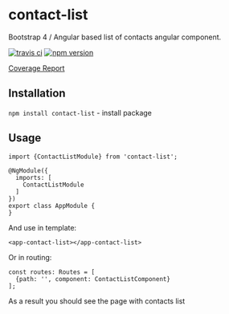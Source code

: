 # contact-list

Bootstrap 4 / Angular based list of contacts angular component.

[![travis ci](https://travis-ci.org/s-kalaus/contact-manage.svg?branch=master)](https://travis-ci.org/s-kalaus/contact-manage) [![npm version](https://badge.fury.io/js/contact-list.svg)](https://badge.fury.io/js/contact-list)

[Coverage Report](https://s-kalaus.github.io/contact-manage/coverage/class/index.html)
## Installation
`npm install contact-list` - install package
## Usage
```
import {ContactListModule} from 'contact-list';

@NgModule({
  imports: [
    ContactListModule
  ]
})
export class AppModule {
}
```
And use in template:
```
<app-contact-list></app-contact-list>
```
Or in routing:
```
const routes: Routes = [
  {path: '', component: ContactListComponent}
];
```
As a result you should see the page with contacts list